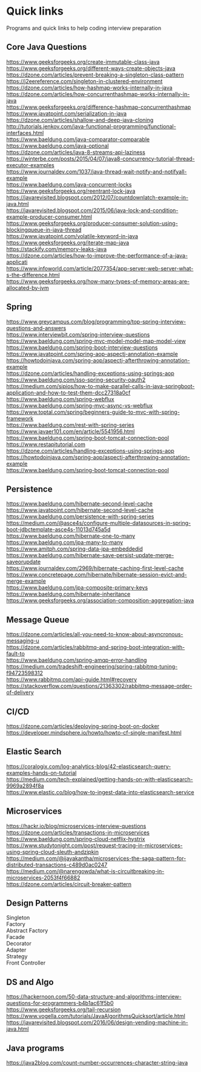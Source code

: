 # Quick links  
Programs and quick links to help coding interview preparation    

## Core Java Questions  
https://www.geeksforgeeks.org/create-immutable-class-java  
https://www.geeksforgeeks.org/different-ways-create-objects-java  
https://dzone.com/articles/prevent-breaking-a-singleton-class-pattern  
https://j2eereference.com/singleton-in-clustered-environment  
https://dzone.com/articles/how-hashmap-works-internally-in-java  
https://dzone.com/articles/how-concurrenthashmap-works-internally-in-java  
https://www.geeksforgeeks.org/difference-hashmap-concurrenthashmap  
https://www.javatpoint.com/serialization-in-java  
https://dzone.com/articles/shallow-and-deep-java-cloning  
http://tutorials.jenkov.com/java-functional-programming/functional-interfaces.html  
https://www.baeldung.com/java-comparator-comparable  
https://www.baeldung.com/java-optional  
https://dzone.com/articles/java-8-streams-api-laziness  
https://winterbe.com/posts/2015/04/07/java8-concurrency-tutorial-thread-executor-examples  
https://www.journaldev.com/1037/java-thread-wait-notify-and-notifyall-example  
https://www.baeldung.com/java-concurrent-locks  
https://www.geeksforgeeks.org/reentrant-lock-java  
https://javarevisited.blogspot.com/2012/07/countdownlatch-example-in-java.html  
https://javarevisited.blogspot.com/2015/06/java-lock-and-condition-example-producer-consumer.html  
https://www.geeksforgeeks.org/producer-consumer-solution-using-blockingqueue-in-java-thread  
https://www.javatpoint.com/volatile-keyword-in-java  
https://www.geeksforgeeks.org/iterate-map-java  
https://stackify.com/memory-leaks-java  
https://dzone.com/articles/how-to-improve-the-performance-of-a-java-applicati  
https://www.infoworld.com/article/2077354/app-server-web-server-what-s-the-difference.html  
https://www.geeksforgeeks.org/how-many-types-of-memory-areas-are-allocated-by-jvm  

## Spring  
https://www.greycampus.com/blog/programming/top-spring-interview-questions-and-answers  
https://www.interviewbit.com/spring-interview-questions  
https://www.baeldung.com/spring-mvc-model-model-map-model-view  
https://www.baeldung.com/spring-boot-interview-questions  
https://www.javatpoint.com/spring-aop-aspectj-annotation-example  
https://howtodoinjava.com/spring-aop/aspectj-afterthrowing-annotation-example  
https://dzone.com/articles/handling-exceptions-using-springs-aop  
https://www.baeldung.com/sso-spring-security-oauth2  
https://medium.com/sipios/how-to-make-parallel-calls-in-java-springboot-application-and-how-to-test-them-dcc27318a0cf  
https://www.baeldung.com/spring-webflux  
https://www.baeldung.com/spring-mvc-async-vs-webflux  
https://www.toptal.com/spring/beginners-guide-to-mvc-with-spring-framework  
https://www.baeldung.com/rest-with-spring-series  
https://www.javaer101.com/en/article/5541956.html  
https://www.baeldung.com/spring-boot-tomcat-connection-pool  
https://www.restapitutorial.com  
https://dzone.com/articles/handling-exceptions-using-springs-aop  
https://howtodoinjava.com/spring-aop/aspectj-afterthrowing-annotation-example  
https://www.baeldung.com/spring-boot-tomcat-connection-pool  

## Persistence  
https://www.baeldung.com/hibernate-second-level-cache  
https://www.javatpoint.com/hibernate-second-level-cache  
https://www.baeldung.com/persistence-with-spring-series  
https://medium.com/@asce4s/configure-multiple-datasources-in-spring-boot-jdbctemplate-asce4s-11013d745a5d  
https://www.baeldung.com/hibernate-one-to-many  
https://www.baeldung.com/jpa-many-to-many  
https://www.amitph.com/spring-data-jpa-embeddedid  
https://www.baeldung.com/hibernate-save-persist-update-merge-saveorupdate  
https://www.journaldev.com/2969/hibernate-caching-first-level-cache  
https://www.concretepage.com/hibernate/hibernate-session-evict-and-merge-example  
https://www.baeldung.com/jpa-composite-primary-keys  
https://www.baeldung.com/hibernate-inheritance  
https://www.geeksforgeeks.org/association-composition-aggregation-java  

## Message Queue  
https://dzone.com/articles/all-you-need-to-know-about-asyncronous-messaging-u  
https://dzone.com/articles/rabbitmq-and-spring-boot-integration-with-fault-to  
https://www.baeldung.com/spring-amqp-error-handling  
https://medium.com/tradeshift-engineering/spring-rabbitmq-tuning-f94723598312  
https://www.rabbitmq.com/api-guide.html#recovery  
https://stackoverflow.com/questions/21363302/rabbitmq-message-order-of-delivery  

## CI/CD  
https://dzone.com/articles/deploying-spring-boot-on-docker  
https://developer.mindsphere.io/howto/howto-cf-single-manifest.html  

## Elastic Search  
https://coralogix.com/log-analytics-blog/42-elasticsearch-query-examples-hands-on-tutorial  
https://medium.com/tech-explained/getting-hands-on-with-elasticsearch-9969a2894f8a  
https://www.elastic.co/blog/how-to-ingest-data-into-elasticsearch-service  

## Microservices  
https://hackr.io/blog/microservices-interview-questions  
https://dzone.com/articles/transactions-in-microservices  
https://www.baeldung.com/spring-cloud-netflix-hystrix  
https://www.studytonight.com/post/request-tracing-in-microservices-using-spring-cloud-sleuth-andzipkin  
https://medium.com/@ijayakantha/microservices-the-saga-pattern-for-distributed-transactions-c489d0ac0247  
https://medium.com/@narengowda/what-is-circuitbreaking-in-microservices-2053f4f66882  
https://dzone.com/articles/circuit-breaker-pattern  

## Design Patterns  
Singleton  
Factory  
Abstract Factory  
Facade  
Decorator  
Adapter  
Strategy  
Front Controller  

## DS and Algo  
https://hackernoon.com/50-data-structure-and-algorithms-interview-questions-for-programmers-b4b1ac61f5b0  
https://www.geeksforgeeks.org/tail-recursion  
https://www.vogella.com/tutorials/JavaAlgorithmsQuicksort/article.html  
https://javarevisited.blogspot.com/2016/06/design-vending-machine-in-java.html  

## Java programs  
https://java2blog.com/count-number-occurrences-character-string-java  
